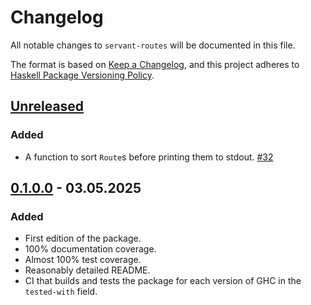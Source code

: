 # Changelog

All notable changes to `servant-routes` will be documented in this file.

The format is based on [Keep a Changelog](https://keepachangelog.com/en/1.1.0/),
and this project adheres to [Haskell Package Versioning Policy](https://pvp.haskell.org).

## [Unreleased]

### Added

- A function to sort `Route`s before printing them to stdout. [#32](https://github.com/fpringle/servant-routes/pull/32)

## [0.1.0.0] - 03.05.2025

### Added

- First edition of the package.
- 100% documentation coverage.
- Almost 100% test coverage.
- Reasonably detailed README.
- CI that builds and tests the package for each version of GHC in the `tested-with` field.

[unreleased]: https://github.com/fpringle/servant-routes/compare/v0.1.0.0...HEAD
[0.1.0.0]: https://github.com/fpringle/servant-routes/releases/tag/v0.1.0.0
